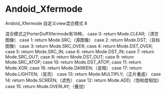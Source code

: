 # Andoid_Xfermode
Andoid_Xfermode  自定义view混合模式 8

混合模式之PorterDuffXfermode有18种。
case  0: return Mode.CLEAR;（清空图像）
case  1: return Mode.SRC;（源图像）
case  2: return Mode.DST;（目标图像）
case  3: return Mode.SRC_OVER;
case  4: return Mode.DST_OVER;
case  5: return Mode.SRC_IN;
case  6: return Mode.DST_IN;
case  7: return Mode.SRC_OUT;
case  8: return Mode.DST_OUT;
case  9: return Mode.SRC_ATOP;
case 10: return Mode.DST_ATOP;
case 11: return Mode.XOR;
case 16: return Mode.DARKEN;（变暗）
case 17: return Mode.LIGHTEN;（变亮）
case 13: return Mode.MULTIPLY;（正片叠底）
case 14: return Mode.SCREEN;（滤色）
case 12: return Mode.ADD;（饱和度相加）
case 15: return Mode.OVERLAY;（叠加）

